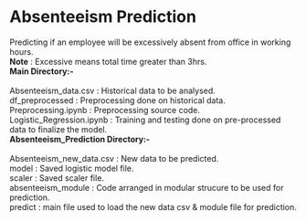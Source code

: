 # Absenteeism Prediction

Predicting if an employee will be excessively absent from office in working hours.
<br><b>Note</b> : Excessive means total time greater than 3hrs.
<br>
<b>Main Directory:-</b>
<br><br>Absenteeism_data.csv : Historical data to be analysed.
<br>df_preprocessed : Preprocessing done on historical data.
<br>Preprocessing.ipynb : Preprocessing source code.
<br>Logistic_Regression.ipynb : Training and testing done on pre-processed data to finalize the model.
<br>
<b>Absenteeism_Prediction Directory:-</b>
<br><br>Absenteeism_new_data.csv : New data to be predicted.
<br>model : Saved logistic model file.
<br>scaler : Saved scaler file.
<br>absenteeism_module : Code arranged in modular strucure to be used for prediction.
<br>predict : main file used to load the new data csv & module file for prediction.
<br>

